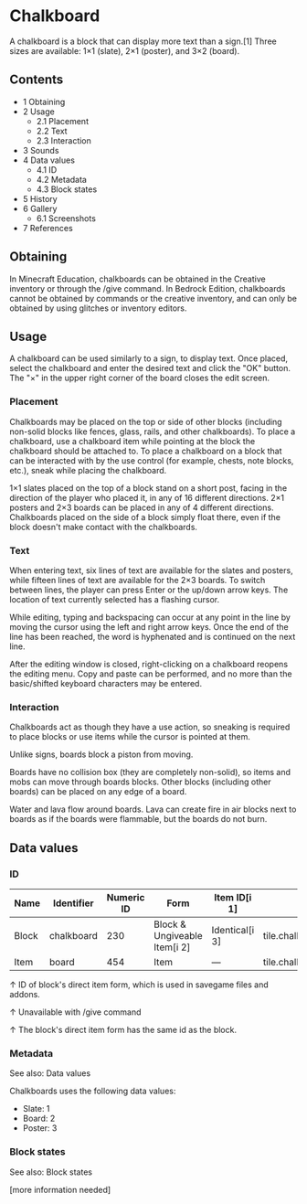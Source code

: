 # Chalkboard
A chalkboard is a block that can display more text than a sign.[1] Three sizes are available: 1×1 (slate), 2×1 (poster), and 3×2 (board).

## Contents
- 1 Obtaining
- 2 Usage
	- 2.1 Placement
	- 2.2 Text
	- 2.3 Interaction
- 3 Sounds
- 4 Data values
	- 4.1 ID
	- 4.2 Metadata
	- 4.3 Block states
- 5 History
- 6 Gallery
	- 6.1 Screenshots
- 7 References

## Obtaining
In Minecraft Education, chalkboards can be obtained in the Creative inventory or through the /give command.
In Bedrock Edition, chalkboards cannot be obtained by commands or the creative inventory, and can only be obtained by using glitches or inventory editors.

## Usage
A chalkboard can be used similarly to a sign, to display text. Once placed, select the chalkboard and enter the desired text and click the "OK" button. The "×" in the upper right corner of the board closes the edit screen.

### Placement
Chalkboards may be placed on the top or side of other blocks (including non-solid blocks like fences, glass, rails, and other chalkboards). To place a chalkboard, use a chalkboard item while pointing at the block the chalkboard should be attached to. To place a chalkboard on a block that can be interacted with by the use control (for example, chests, note blocks, etc.), sneak while placing the chalkboard.

1×1 slates placed on the top of a block stand on a short post, facing in the direction of the player who placed it, in any of 16 different directions. 2×1 posters and 2×3 boards can be placed in any of 4 different directions. Chalkboards placed on the side of a block simply float there, even if the block doesn't make contact with the chalkboards.

### Text
When entering text, six lines of text are available for the slates and posters, while fifteen lines of text are available for the 2×3 boards. To switch between lines, the player can press Enter or the up/down arrow keys. The location of text currently selected has a flashing cursor.

While editing, typing and backspacing can occur at any point in the line by moving the cursor using the left and right arrow keys. Once the end of the line has been reached, the word is hyphenated and is continued on the next line.

After the editing window is closed, right-clicking on a chalkboard reopens the editing menu. Copy and paste can be performed, and no more than the basic/shifted keyboard characters may be entered.

### Interaction
Chalkboards act as though they have a use action, so sneaking is required to place blocks or use items while the cursor is pointed at them.

Unlike signs, boards block a piston from moving.

Boards have no collision box (they are completely non-solid), so items and mobs can move through boards blocks. Other blocks (including other boards) can be placed on any edge of a board.

Water and lava flow around boards. Lava can create fire in air blocks next to boards as if the boards were flammable, but the boards do not burn.

## Data values
### ID
| Name  | Identifier | Numeric ID | Form                         | Item ID[i 1]   | Translation key                                                                           |
|-------|------------|------------|------------------------------|----------------|-------------------------------------------------------------------------------------------|
| Block | chalkboard | 230        | Block & Ungiveable Item[i 2] | Identical[i 3] | tile.chalkboard.oneByOne.nametile.chalkboard.twoByOne.nametile.chalkboard.threeByTwo.name |
| Item  | board      | 454        | Item                         | —              | tile.chalkboard.oneByOne.nametile.chalkboard.twoByOne.nametile.chalkboard.threeByTwo.name |


↑ ID of block's direct item form, which is used in savegame files and addons.

↑ Unavailable with /give command

↑ The block's direct item form has the same id as the block.


### Metadata
See also: Data values

Chalkboards uses the following data values:

- Slate: 1
- Board: 2
- Poster: 3

### Block states
See also: Block states

[more information needed]


